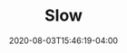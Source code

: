 ---
title: "Slow"
date: 2020-08-03T15:46:19-04:00
type: book

weight: 20

toc: true

# But this in the body to list children pages
# {{< list_children >}}
---